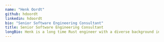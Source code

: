 ```yaml
---
name: "Henk Oordt"
github: hdoordt
linkedin: hdoordt
bio: "Senior Software Engineering Consultant"
title: Senior Software Engineering Consultant
longBio: Henk is a long time Rust engineer with a diverse background in developing Rust applications and others the trade, and has been writing embedded Rust since the early days. As a member of Rust's <a href="https://github.com/rust-embedded/wg/">embedded working group</a>, Henk works on creating educational content on embedded Rust, such as Rust's Discovery book.
---
```

